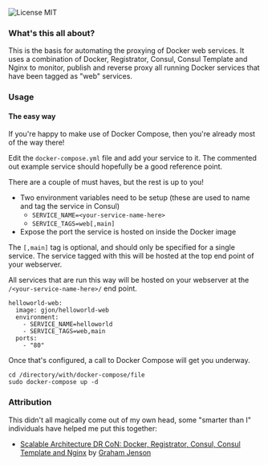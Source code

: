 ![License MIT][1]

### What's this all about?
This is the basis for automating the proxying of Docker web services. It uses a combination of Docker, Registrator, Consul, Consul Template and Nginx to monitor, publish and reverse proxy all running Docker services that have been tagged as "web" services.

### Usage
#### The easy way
If you're happy to make use of Docker Compose, then you're already most of the way there!

Edit the `docker-compose.yml` file and add your service to it. The commented out example service should hopefully be a good reference point.

There are a couple of must haves, but the rest is up to you!

* Two environment variables need to be setup (these are used to name and tag the service in Consul)
  * `SERVICE_NAME=<your-service-name-here>`
  * `SERVICE_TAGS=web[,main]`
* Expose the port the service is hosted on inside the Docker image

The `[,main]` tag is optional, and should only be specified for a single service. The service tagged with this will be hosted at the top end point of your webserver.

All services that are run this way will be hosted on your webserver at the `/<your-service-name-here>/` end point.

```
helloworld-web:
  image: gjon/helloworld-web
  environment:
    - SERVICE_NAME=helloworld
    - SERVICE_TAGS=web,main
  ports:
    - "80"
```

Once that's configured, a call to Docker Compose will get you underway.

```
cd /directory/with/docker-compose/file
sudo docker-compose up -d
```

### Attribution
This didn't all magically come out of my own head, some "smarter than I" individuals have helped me put this together:

* [Scalable Architecture DR CoN: Docker, Registrator, Consul, Consul Template and Nginx][2] by [Graham Jenson][3]

[1]: https://img.shields.io/badge/license-MIT-blue.svg
[2]: http://www.maori.geek.nz/scalable_architecture_dr_con_docker_registrator_consul_nginx/
[3]: http://www.maori.geek.nz/author/graham/
